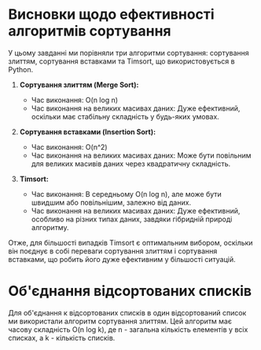 # Висновки щодо ефективності алгоритмів сортування

У цьому завданні ми порівняли три алгоритми сортування: сортування злиттям, сортування вставками та Timsort, що використовується в Python.

1. **Сортування злиттям (Merge Sort):**
    - Час виконання: O(n log n)
    - Час виконання на великих масивах даних: Дуже ефективний, оскільки має стабільну складність у будь-яких умовах.

2. **Сортування вставками (Insertion Sort):**
    - Час виконання: O(n^2)
    - Час виконання на великих масивах даних: Може бути повільним для великих масивів даних через квадратичну складність.

3. **Timsort:**
    - Час виконання: В середньому O(n log n), але може бути швидшим або повільнішим, залежно від даних.
    - Час виконання на великих масивах даних: Дуже ефективний, особливо на різних типах даних, завдяки гібридній природі алгоритму.

Отже, для більшості випадків Timsort є оптимальним вибором, оскільки він поєднує в собі переваги сортування злиттям і сортування вставками, що робить його дуже ефективним у більшості ситуацій.

# Об'єднання відсортованих списків

Для об'єднання к відсортованих списків в один відсортований список ми використали алгоритм сортування злиттям. Цей алгоритм має часову складність O(n log k), де n - загальна кількість елементів у всіх списках, а k - кількість списків.


